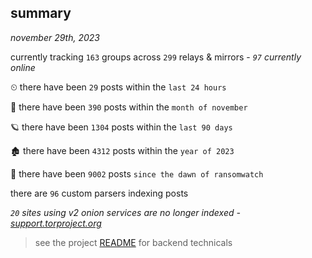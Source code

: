 
## summary
_november 29th, 2023_

currently tracking `163` groups across `299` relays & mirrors - _`97` currently online_

⏲ there have been `29` posts within the `last 24 hours`

🦈 there have been `390` posts within the `month of november`

🪐 there have been `1304` posts within the `last 90 days`

🏚 there have been `4312` posts within the `year of 2023`

🦕 there have been `9002` posts `since the dawn of ransomwatch`

there are `96` custom parsers indexing posts

_`20` sites using v2 onion services are no longer indexed - [support.torproject.org](https://support.torproject.org/onionservices/v2-deprecation/)_

> see the project [README](https://github.com/joshhighet/ransomwatch#ransomwatch--) for backend technicals
